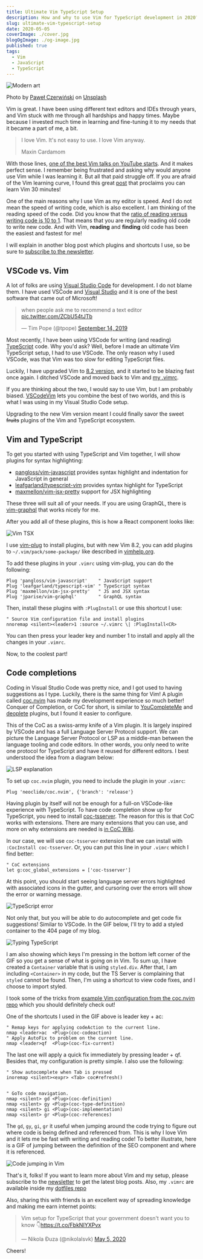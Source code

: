 ```yaml
---
title: Ultimate Vim TypeScript Setup
description: How and why to use Vim for TypeScript development in 2020?
slug: ultimate-vim-typescript-setup
date: 2020-05-05
coverImage: ./cover.jpg
blogOgImage: ./og-image.jpg
published: true
tags:
  - Vim
  - JavaScript
  - TypeScript
---
```


![Modern art](./cover.jpg)

<div class="photo-caption">
Photo by <a href="https://unsplash.com/@pawel_czerwinski?utm_source=unsplash&utm_medium=referral&utm_content=creditCopyText">Paweł Czerwiński</a> on <a href="https://unsplash.com/s/photos/modern-vim?utm_source=unsplash&utm_medium=referral&utm_content=creditCopyText">Unsplash</a>
</div>

Vim is great. I have been using different text editors and IDEs through years,
and Vim stuck with me through all hardships and happy times. Maybe because I
invested much time in learning and fine-tuning it to my needs that it became a
part of me, a bit.

> I love Vim. It's not easy to use. I love Vim anyway.
>
> Maxin Cardamom

With those lines, [one of the best Vim talks on YouTube starts](https://youtu.be/XA2WjJbmmoM?t=50).
And it makes perfect sense. I remember being frustrated and asking why would
anyone use Vim while I was learning it. But all that paid struggle off. If you
are afraid of the Vim learning curve, I found this great
[post](https://thoughtbot.com/blog/the-vim-learning-curve-is-a-myth) that
proclaims you can learn Vim 30 minutes!

One of the main reasons why I use Vim as my editor is speed. And I do not mean
the speed of writing code, which is also excellent. I am thinking of the reading speed
of the code. Did you know that the [ratio of reading versus writing code is 10 to 1](https://www.goodreads.com/quotes/835238-indeed-the-ratio-of-time-spent-reading-versus-writing-is).
That means that you are regularly reading old code to write new code.
And with Vim, **reading** and **finding** old code has been the easiest and
fastest for me!

I will explain in another blog post which plugins and shortcuts I use, so be
sure to [subscribe to the newsletter](/newsletter).

## VSCode vs. Vim

A lot of folks are using [Visual Studio Code](https://code.visualstudio.com/)
for development. I do not blame them. I have used VSCode and [Visual Studio](https://visualstudio.microsoft.com/)
and it is one of the best software that came out of Microsoft!

<blockquote class="twitter-tweet tw-align-center"><p lang="en" dir="ltr">when people ask me to recommend a text editor <a href="https://t.co/ZCbU54tJTb">pic.twitter.com/ZCbU54tJTb</a></p>&mdash; Tim Pope (@tpope) <a href="https://twitter.com/tpope/status/1172743697315835904?ref_src=twsrc%5Etfw">September 14, 2019</a></blockquote> <script async src="https://platform.twitter.com/widgets.js" charset="utf-8"></script>

Most recently, I have been using VSCode for writing (and reading) [TypeScript](https://www.typescriptlang.org/)
code. Why you'd ask? Well, before I made an ultimate Vim TypeScript
setup, I had to use VSCode. The only reason why I used VSCode, was that Vim was
too slow for editing TypeScript files.

Luckily, I have upgraded Vim to [8.2 version](https://www.vim.org/vim-8.2-released.php),
and it started to be blazing fast once again. I ditched VSCode and moved
back to Vim and [my .vimrc](https://github.com/nikolalsvk/dotfiles/blob/master/.vimrc).

If you are thinking about the two, I would say to use Vim, but I am probably biased.
[VSCodeVim](https://github.com/VSCodeVim/Vim) lets you combine the best of two worlds,
and this is what I was using in my Visual Studio Code setup.

Upgrading to the new Vim version meant I could finally savor the sweet ~~fruits~~
plugins of the Vim and TypeScript ecosystem.

## Vim and TypeScript

To get you started with using TypeScript and Vim together, I will show plugins for
syntax highlighting:

- [pangloss/vim-javascript](https://github.com/pangloss/vim-javascript) provides syntax highlight and indentation for JavaScript in general
- [leafgarland/typescript-vim](https://github.com/leafgarland/typescript-vim) provides syntax highlight for TypeScript
- [maxmellon/vim-jsx-pretty](https://github.com/MaxMEllon/vim-jsx-pretty) support for JSX highlighting

These three will suit all of your needs. If you are using GraphQL, there is
[vim-graphql](https://github.com/jparise/vim-graphql) that works nicely for me.

After you add all of these plugins, this is how a React component looks like:

![Vim TSX](./typescript-highlight.png)

I use [vim-plug](https://github.com/junegunn/vim-plug) to install plugins, but
with new Vim 8.2, you can add plugins to `~/.vim/pack/some-package/` like
described in [vimhelp.org](https://vimhelp.org/repeat.txt.html#packages).

To add these plugins in your `.vimrc` using vim-plug, you can do the following:

```vim
Plug 'pangloss/vim-javascript'    " JavaScript support
Plug 'leafgarland/typescript-vim' " TypeScript syntax
Plug 'maxmellon/vim-jsx-pretty'   " JS and JSX syntax
Plug 'jparise/vim-graphql'        " GraphQL syntax
```

Then, install these plugins with `:PlugInstall` or use this shortcut I use:

```vim
" Source Vim configuration file and install plugins
nnoremap <silent><leader>1 :source ~/.vimrc \| :PlugInstall<CR>
```

You can then press your leader key and number 1 to install and apply all the
changes in your `.vimrc`.

Now, to the coolest part!

## Code completions

Coding in Visual Studio Code was pretty nice, and I got used to having suggestions as I type.
Luckily, there is the same thing for Vim! A plugin called [coc.nvim](https://github.com/neoclide/coc.nvim)
has made my development experience so much better! Conquer of Completion, or
CoC for short, is similar to
[YouCompleteMe](https://github.com/ycm-core/YouCompleteMe) and [deoplete](https://github.com/Shougo/deoplete.nvim) plugins,
but I found it easier to configure.

This of the CoC as a swiss-army knife of a Vim plugin. It is largely inspired
by VSCode and has a full Language Server Protocol support. We can picture the Language Server
Protocol or LSP as a middle-man between the language tooling and
code editors. In other words, you only need to write one protocol for
TypeScript and have it reused for different editors. I best understood the idea
from a diagram below:

![LSP explanation](./lsp-languages-editors.png)

To set up `coc.nvim` plugin, you need to include the plugin in your `.vimrc`:

```vim
Plug 'neoclide/coc.nvim', {'branch': 'release'}
```

Having plugin by itself will not be enough for a full-on VSCode-like experience
with TypeScript. To have code completion show up for TypeScript, you need to install
[coc-tsserver](https://github.com/neoclide/coc-tsserver). The reason for this is that CoC
works with extensions. There are many extensions that you can use, and more on why
extensions are needed is [in CoC Wiki](https://github.com/neoclide/coc.nvim/wiki/Using-coc-extensions).

In our case, we will use `coc-tsserver` extension that we can install with `:CocInstall coc-tsserver`. Or, you can put
this line in your `.vimrc` which I find better:

```vim
" CoC extensions
let g:coc_global_extensions = ['coc-tsserver']
```

At this point, you should start seeing language server errors highlighted with
associated icons in the gutter, and cursoring over the errors will show the
error or warning message.

![TypeScript error](./coc-typescript-error.png)

Not only that, but you will be able to do autocomplete and get code fix
suggestions! Similar to VSCode. In the GIF below, I'll try to add a styled
container to the 404 page of my blog.

![Typing TypeScript](./writing-typescript.gif)

I am also showing which keys I'm pressing in the bottom left corner of the GIF
so you get a sense of what is going on in Vim. To sum up, I have created a
`Container` variable that is using `styled.div`. After that, I am including
`<Container>` in my code, but the TS Server is complaining that `styled` cannot
be found. Then, I'm using a shortcut to view code fixes, and I choose to import
styled.

I took some of the tricks from [example Vim configuration from the coc.nvim repo](https://github.com/neoclide/coc.nvim#example-vim-configuration)
which you should definitely check out!

One of the shortcuts I used in the GIF above is leader key + ac:

```vim
" Remap keys for applying codeAction to the current line.
nmap <leader>ac  <Plug>(coc-codeaction)
" Apply AutoFix to problem on the current line.
nmap <leader>qf  <Plug>(coc-fix-current)
```

The last one will apply a quick fix immediately by pressing leader + qf.
Besides that, my configuration is pretty simple. I also use the following:

```vim
" Show autocomplete when Tab is pressed
inoremap <silent><expr> <Tab> coc#refresh()


" GoTo code navigation.
nmap <silent> gd <Plug>(coc-definition)
nmap <silent> gy <Plug>(coc-type-definition)
nmap <silent> gi <Plug>(coc-implementation)
nmap <silent> gr <Plug>(coc-references)
```

The `gd`, `gy`, `gi`, `gr` it useful when jumping around the code trying to
figure out where code is being defined and referenced from. This is why I love
Vim and it lets me be fast with writing and reading code! To better illustrate,
here is a GIF of jumping between the definition of the SEO component and where
it is referenced.

![Code jumping in Vim](./code-jumping.gif)

That's it, folks! If you want to learn more about Vim and my setup, please
subscribe to the [newsletter](/newsletter) to get the latest blog posts.
Also, my `.vimrc` are available inside my [dotfiles repo](https://github.com/nikolalsvk/dotfiles)

Also, sharing this with friends is an excellent way of spreading knowledge and
making me earn internet points:

<blockquote class="twitter-tweet tw-align-center"><p lang="en" dir="ltr">Vim setup for TypeScript that your government doesn&#39;t want you to know 👇<a href="https://t.co/FbkNIYXPvx">https://t.co/FbkNIYXPvx</a></p>&mdash; Nikola Đuza (@nikolalsvk) <a href="https://twitter.com/nikolalsvk/status/1257611712909500424?ref_src=twsrc%5Etfw">May 5, 2020</a></blockquote> <script async src="https://platform.twitter.com/widgets.js" charset="utf-8"></script>

Cheers!

